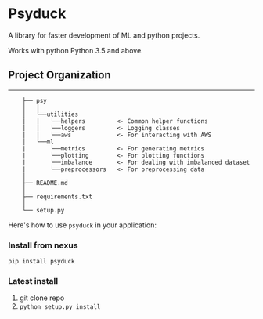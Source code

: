 # Psyduck

A library for faster development of ML and python projects.

Works with python Python 3.5 and above.

## Project Organization

---

```
    ├── psy                    
    │   │      
    │   └──utilities          
    |   |   └──helpers         <- Common helper functions
    |   |   └──loggers         <- Logging classes
    |   |   └──aws             <- For interacting with AWS
    │   └──ml                  
    |       └──metrics         <- For generating metrics
    |       └──plotting        <- For plotting functions
    |       └──imbalance       <- For dealing with imbalanced dataset
    |       └──preprocessors   <- For preprocessing data
    │      
    ├── README.md              
    │      
    ├── requirements.txt      
    │                             
    └── setup.py               
```

Here's how to use `psyduck` in your application:

### Install from nexus
`pip install psyduck`

### Latest install
1. git clone repo
2. `python setup.py install`
